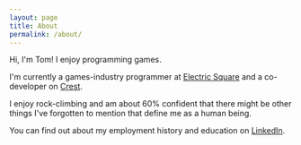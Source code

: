 ```yaml
---
layout: page
title: About
permalink: /about/
---
```


Hi, I'm Tom! I enjoy programming games.

I'm currently a games-industry programmer at [Electric Square](https://www.electricsquare.com/) and a co-developer on [Crest](https://github.com/crest-ocean/crest).

I enjoy rock-climbing and am about 60% confident that there might be other things I've forgotten to mention that define me as a human being.

You can find out about my employment history and education on [LinkedIn](https://www.linkedin.com/in/moosichu/).
